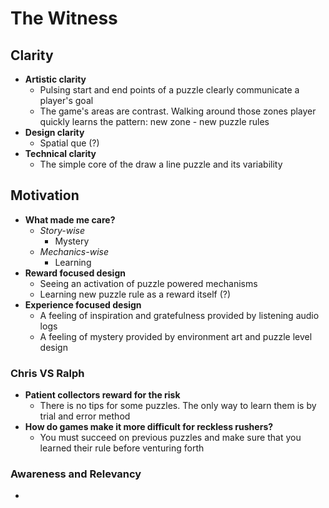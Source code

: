 # The Witness
## Clarity
- **Artistic clarity**
	- Pulsing start and end points of a puzzle clearly communicate a player's goal
	- The game's areas are contrast. Walking around those zones player quickly learns the pattern: new zone - new puzzle rules
- **Design clarity**
	- Spatial que (?)
- **Technical clarity**
	- The simple core of the draw a line puzzle and its variability

## Motivation
- **What made me care?**
	-  *Story-wise*
		- Mystery
	- *Mechanics-wise*
		- Learning
- **Reward focused design**
	- Seeing an activation of puzzle powered mechanisms
	- Learning new puzzle rule as a reward itself (?)
- **Experience focused design**
	- A feeling of inspiration and gratefulness provided by listening audio logs  
	- A feeling of mystery provided by environment art and puzzle level design 

### Chris VS Ralph
- **Patient collectors reward for the risk**
	- There is no tips for some puzzles. The only way to learn them is by trial and error method
- **How do games make it more difficult for reckless rushers?**
	- You must succeed on previous puzzles and make sure that you learned their rule before venturing forth

### Awareness and Relevancy
- 